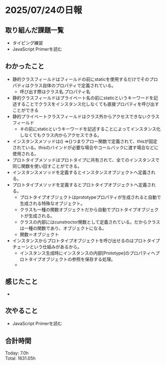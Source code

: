 # 2025/07/24の日報
## 取り組んだ課題一覧
* タイピング練習
* JavaScript Primerを読む
## わかったこと 
* 静的クラスフィールドはフィールドの前にstaticを使用するだけでそのプロパティはクラス自体のプロパティで定義されている。
  * 呼び出す際はクラス名.プロパティ名
* 静的クラスフィールドはプライベート名の前にstaticというキーワードを記述することでクラスをインスタンス化しなくても直接プロパティを呼び出すことができる
* 静的プライベートクラスフィールドはクラス外からアクセスできないクラスフィールド
  * ＃の前にstaticというキーワードを記述することによってインスタンス化しなくてもクラス内からアクセスできる。
* インスタンスメソッドは() =>{}つまりアロー関数で定義されて、thisが固定されている。thisのバインドが必要な場合やコールバックに渡す場合などに使用される。
* プロトタイプメソッドはプロトタイプに共有されて、全てのインスタンスで同じ関数を使い回すことができる。
* インスタンスメソッドを定義するとインスタンスオブジェクトへ定義される。
* プロトタイプメソッドを定義するとプロトタイプオブジェクトへ定義される。
  * プロトタイプオブジェクトはprototypeプロパティが生成されると自動で生成される特殊なオブジェクト。
  * クラスも一種の関数オブジェクトだから自動でプロトタイプオブジェクトが生成される。
  * クラスの内部にはcunstroctor関数として定義されている。だからクラスは一種の関数であり、オブジェクトになる。
  * 関数＝オブジェクト
* インスタンスからプロトタイプオブジェクトを呼び出せるのはプロトタイプチェーンという仕組みがあるから。
  * インスタンス生成時にインスタンスの内部[Prototype]のプロパティへプロトタイプオブジェクトの参照を保存する処理。
  *    
          
## 感じたこと
* 
## 次やること
* JavaScript Primerを読む
##  合計時間 
Today: 7.0h<br>
Total: 1631.05h
